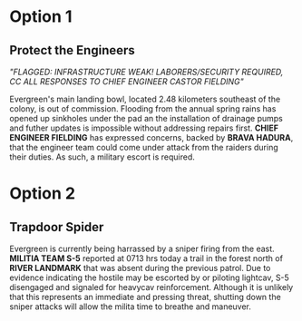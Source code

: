 # Option 1
## Protect the Engineers

*"FLAGGED: INFRASTRUCTURE WEAK! LABORERS/SECURITY REQUIRED, CC ALL RESPONSES TO CHIEF ENGINEER CASTOR FIELDING"*

Evergreen's main landing bowl, located 2.48 kilometers southeast of the colony, is out of commission. Flooding from the annual spring rains has opened up sinkholes under the pad an the installation of drainage pumps and futher updates is impossible without addressing repairs first. **CHIEF ENGINEER FIELDING** has expressed concerns, backed by **BRAVA HADURA**, that the engineer team could come under attack from the raiders during their duties. As such, a military escort is required.

# Option 2
## Trapdoor Spider

Evergreen is currently being harrassed by a sniper firing from the east. **MILITIA TEAM S-5** reported at 0713 hrs today a trail in the forest north of **RIVER LANDMARK** that was absent during the previous patrol. Due to evidence indicating the hostile may be escorted by or piloting lightcav, S-5 disengaged and signaled for heavycav reinforcement. Although it is unlikely that this represents an immediate and pressing threat, shutting down the sniper attacks will allow the milita time to breathe and maneuver.